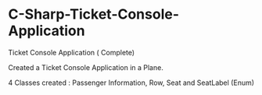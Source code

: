# C-Sharp-Ticket-Console-Application
Ticket Console Application ( Complete)

Created a Ticket Console Application in a Plane.

4 Classes created :  Passenger Information, Row, Seat and SeatLabel (Enum)

